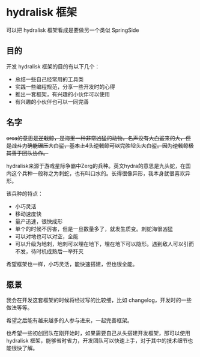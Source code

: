 # hydralisk 框架
可以把 hydralisk 框架看成是要做另一个类似 SpringSide

## 目的
开发 hydralisk 框架的目的有以下几个：
- 总结一些自己经常用的工具类
- 实践一些编程规范，分享一些开发时的心得
- 推出一套框架，有兴趣的小伙伴可以使用
- 有兴趣的小伙伴也可以一同完善

## 名字
~~orca的意思是逆戟鲸，是海里一种非常凶猛的动物，名声没有大白鲨来的大，但是战斗力确能碾压大白鲨，基本上4头逆戟鲸可以完胜12头大白鲨。因为逆戟鲸极其善于团队协作。~~

hydralisk来源于游戏星际争霸中Zerg的兵种。英文hydra的意思是九头蛇，在国内这个兵种一般称之为刺蛇，也有叫口水的。长得很像异形，我本身就很喜欢异形。

该兵种的特点：
- 小巧灵活
- 移动速度快
- 量产迅速，很快成形
- 单个的时候不厉害，但是一旦数量多了，就发生质变。刺蛇海很凶猛
- 可以对地也可以对空，全能
- 可以升级为地刺，地刺可以埋在地下，埋在地下可以隐形。遇到敌人可以引而不发，待时机成熟后一举歼灭

希望框架也一样，小巧灵活，能快速搭建，但也很全能。

## 愿景
我会在开发这套框架的时候将经过写的比较细，比如 changelog，开发时的一些做法等等。

希望之后能有越来越多的人参与进来，一起完善框架。

也希望一些初创团队在刚开始时，如果需要自己从头搭建开发框架，那可以使用 hydralisk 框架，能够省时省力，开发团队可以快速上手，对于其中的技术细节也能很快了解。
